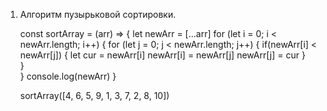 1. Алгоритм пузырьковой сортировки.

    const sortArray = (arr) => {
      let newArr = [...arr]
      for (let i = 0; i < newArr.length; i++) {
        for (let j = 0; j < newArr.length; j++) {
          if(newArr[i] < newArr[j]) {
            let cur = newArr[i]
            newArr[i] = newArr[j]
            newArr[j] = cur
          }      
        }    
      } console.log(newArr)
    }

    sortArray([4, 6, 5, 9, 1, 3, 7, 2, 8, 10])
